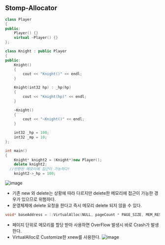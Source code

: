 ## Stomp-Allocator
```cpp
class Player
{
public:
	Player() {}
	virtual ~Player() {}
};

class Knight : public Player
{
public:
	Knight()
	{
		cout << "Knight()" << endl;
	}

	Knight(int32 hp) : _hp(hp)
	{
		cout << "Knight(hp)" << endl;
	}

	~Knight()
	{
		cout << "~Knight()" << endl;
	}

	int32 _hp = 100;
	int32 _mp = 10;
};

int main()
{
	Knight* knight2 = (Knight*)new Player();
	delete knight2;
  //반환된 메모리에 접근이 가능하다!
	knight2->_hp = 100;
```
![image](https://user-images.githubusercontent.com/68372094/158111922-9039209a-805f-45b7-b41a-7e6a7a10e075.png)

* 기존 new 와 delete는 상황에 따라 다르지만 delete한 메모리에 접근이 가능한 경우가 있으므로 위험하다.
* 운영체제에 delete 요청을 한다고 즉시 메모리 delete 되지 않을 수 있다. 

```cpp
void* baseAddress = ::VirtualAlloc(NULL, pageCount * PAGE_SIZE, MEM_RESERVE | MEM_COMMIT, PAGE_EXECUTE_READWRITE);
```
* 페이지 단위로 메모리를 할당 받아 사용하면 OverFlow 발생시 바로 Crash가 발생한다.
* VirtualAlloc로 Customize한 xnew를 사용한다.
![image](https://user-images.githubusercontent.com/68372094/158111984-991c52ee-9f1e-4d7e-b150-e0863d8f672f.png)

